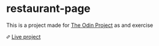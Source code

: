 # restaurant-page

This is a project made for [The Odin Project](https://www.theodinproject.com) as and exercise

<svg xmlns="http://www.w3.org/2000/svg" width="10" height="10" viewBox="0 0 256 256"><path fill="currentColor" d="m87.5 151.52l64-64a12 12 0 0 1 17 17l-64 64a12 12 0 0 1-17-17m131-114a60.08 60.08 0 0 0-84.87 0l-30.12 30.09a12 12 0 0 0 17 17l30.07-30.06a36 36 0 0 1 50.93 50.92l-30.11 30.05a12 12 0 1 0 17 17l30.08-30.06a60.09 60.09 0 0 0-.03-84.91ZM135.52 171.4l-30.07 30.08a36 36 0 0 1-50.92-50.93l30.06-30.07a12 12 0 0 0-17-17l-30.04 30.1a60 60 0 0 0 84.88 84.87l30.06-30.07a12 12 0 0 0-17-17Z"/></svg> [Live project](zieddev.github.io/restaurant-page/)